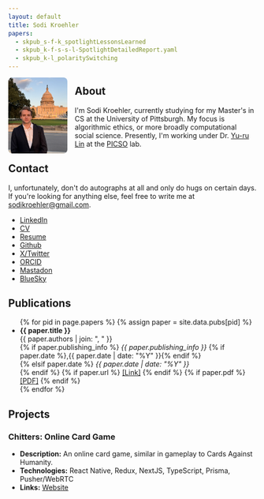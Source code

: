 ```yaml
---
layout: default
title: Sodi Kroehler
papers:
  - skpub_s-f-k_spotlightLessonsLearned
  - skpub_k-f-s-s-l-SpotlightDetailedReport.yaml
  - skpub_k-l_polaritySwitching
---
```

<img src="assets/2024_portrait.png" alt="Sodi Kroehler" style="width:120px; border-radius:8px; float:left; margin-right:15px;">

## About

I'm Sodi Kroehler, currently studying for my Master's in CS at the University of Pittsburgh. My focus is algorithmic ethics, or more broadly computational social science. Presently, I'm working under Dr. [Yu-ru Lin](https://www.yurulin.com/) at the [PICSO](https://picsolab.github.io/) lab. 

## Contact
I, unfortunately, don't do autographs at all and only do hugs on certain days. If you're looking for anything else, feel free to write me at <sodikroehler@gmail.com>.

* [LinkedIn](www.linkedin.com/in/sodi-kroehler)
* [CV](assets/pdfs/CV_KROEHLER_SODI.pdf)
* [Resume](assets/pdfs/RESUME_KROEHLER_SODI.pdf)
* [Github](https://github.com/SodiKroehler)
* [X/Twitter](https://x.com/sodi_kroehler)
* [ORCID](https://orcid.org/0009-0007-8911-140X)
* [Mastadon](https://mastodon.social/@sodikroehler)
* [BlueSky](https://bsky.app/profile/sodikroehler.bsky.social)
<!-- [Scholar]() -->

## Publications

<ul>
{% for pid in page.papers %}
  {% assign paper = site.data.pubs[pid] %}
  <li>
    <strong>{{ paper.title }}</strong><br>
    {{ paper.authors | join: ", " }}<br>
    {% if paper.publishing_info %}
      <em>{{ paper.publishing_info }}</em>
      {% if paper.date %},{{ paper.date | date: "%Y" }}{% endif %}<br>
    {% elsif paper.date %}
      <em>{{ paper.date | date: "%Y" }}</em><br>
    {% endif %}
    {% if paper.url %}
      <a href="{{ paper.url }}">[Link]</a>
    {% endif %}
    {% if paper.pdf %}
      <a href="{{ paper.pdf }}">[PDF]</a>
    {% endif %}
  </li>
{% endfor %}
</ul>


## Projects
### Chitters: Online Card Game
- **Description:** An online card game, similar in gameplay to Cards Against Humanity.
- **Technologies:** React Native, Redux, NextJS, TypeScript, Prisma, Pusher/WebRTC
- **Links:** [Website](https://www.chitters.net/)

<!-- ### Cardui: LLM Utility Package
- **Description:** A simple wrapper around most major LLM providers, written in python. Enables within-prompt batching as well as significantly reduces boilerplate when running prompts on pandas dataframes.
- **Technologies:** Python
- **Links:** [Website](https://test.pypi.org/project/cardui/) -->
